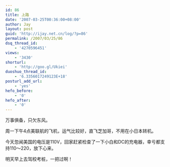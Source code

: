 ```yaml
---
id: 86
title: 上路
date: '2007-03-25T00:36:00+08:00'
author: Jay
layout: post
guid: 'http://ijay.net.cn/log/?p=86'
permalink: /2007/03/25/86
dsq_thread_id:
    - '4270596451'
views:
    - '3430'
shorturl:
    - 'http://goo.gl/Ukiei'
duoshuo_thread_id:
    - '6.3356017249123E+18'
posturl_add_url:
    - 'yes'
hefo_before:
    - '0'
hefo_after:
    - '0'
---
```


万事俱备，只欠东风。

周一下午4点美联航的飞机，运气比较好，直飞芝加哥，不用在小日本转机。

今天忽闻美国的电压是110V，回家赶紧检查了一下小白和DC的充电器，幸亏都支持110～220，放下心来。

明天早上去驾校考桩，一把过啊！